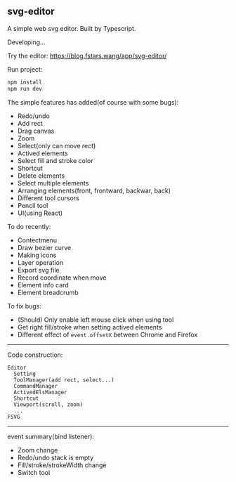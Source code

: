 svg-editor
---

A simple web svg editor. Built by Typescript.

Developing...

Try the editor: https://blog.fstars.wang/app/svg-editor/

Run project:

```sh
npm install
npm run dev
```

The simple features has added(of course with some bugs):

- Redo/undo
- Add rect
- Drag canvas
- Zoom
- Select(only can move rect)
- Actived elements
- Select fill and stroke color
- Shortcut
- Delete elements
- Select multiple elements
- Arranging elements(front, frontward, backwar, back)
- Different tool cursors
- Pencil tool
- UI(using React)

To do recently:

- Contectmenu
- Draw bezier curve
- Making icons
- Layer operation
- Export svg file
- Record coordinate when move
- Element info card
- Element breadcrumb

To fix bugs:

- (Should) Only enable left mouse click when using tool
- Get right fill/stroke when setting actived elements
- Different effect of `event.offsetX` between Chrome and Firefox

---

Code construction:

```
Editor
  Setting
  ToolManager(add rect, select...)
  CommandManager
  ActivedElsManager
  Shortcut
  Viewport(scroll, zoom)
  ...
FSVG
```

---

event summary(bind listener):

- Zoom change
- Redo/undo stack is empty
- Fill/stroke/strokeWidth change
- Switch tool